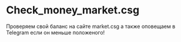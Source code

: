 # Check_money_market.csg
 Проверяем свой баланс на сайте market.csg а также оповещаем в Telegram если он меньше положеного!
